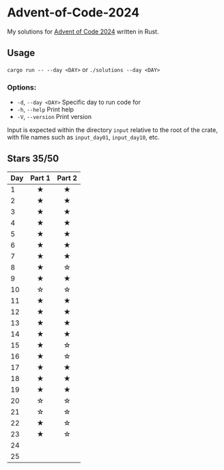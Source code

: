 # Advent-of-Code-2024
My solutions for [Advent of Code 2024](https://adventofcode.com/2024) written in Rust.

## Usage
`cargo run -- --day <DAY>` or `./solutions --day <DAY>`

### Options:
+  `-d`, `--day <DAY>`  Specific day to run code for
+  `-h`, `--help`       Print help
+  `-V`, `--version`    Print version

Input is expected within the directory `input` relative to the root of the crate, with file names such as
`input_day01`, `input_day10`, etc.

## Stars 35/50
| Day | Part 1 | Part 2 |
| :-- | :----: | :----: |
| 1   |   ★    |   ★    |
| 2   |   ★    |   ★    |
| 3   |   ★    |   ★    |
| 4   |   ★    |   ★    |
| 5   |   ★    |   ★    |
| 6   |   ★    |   ★    |
| 7   |   ★    |   ★    |
| 8   |   ★    |   ☆    |
| 9   |   ★    |   ★    |
| 10  |   ☆    |   ☆    |
| 11  |   ★    |   ★    |
| 12  |   ★    |   ★    |
| 13  |   ★    |   ★    |
| 14  |   ★    |   ★    |
| 15  |   ★    |   ☆    |
| 16  |   ★    |   ☆    |
| 17  |   ★    |   ★    |
| 18  |   ★    |   ★    |
| 19  |   ★    |   ★    |
| 20  |   ☆    |   ☆    |
| 21  |   ☆    |   ☆    |
| 22  |   ★    |   ☆    |
| 23  |   ★    |   ☆    |
| 24  |        |        |
| 25  |        |        |